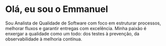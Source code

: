 #  Olá, eu sou o Emmanuel
Sou Analista de Qualidade de Software com foco em estruturar processos, melhorar fluxos e garantir entregas com excelência. Minha paixão é enxergar a qualidade como um todo: dos testes à prevenção, da observabilidade à melhoria contínua.
